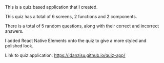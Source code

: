 This is a quiz based application that I created.

This quiz has a total of 6 screens, 2 functions and 2 components.

There is a total of 5 random questions, along with their correct and incorrect answers.

I added React Native Elements onto the quiz to give a more styled and polished look. 

Link to quiz application: https://idanzisu.github.io/quiz-app/